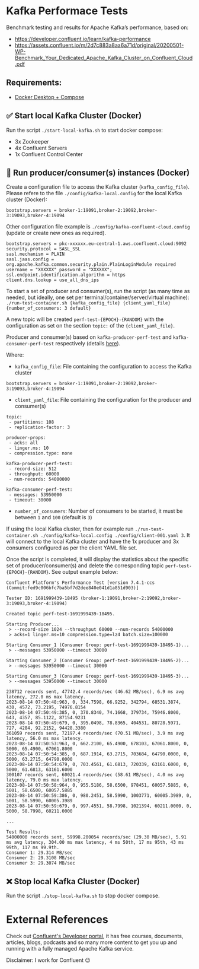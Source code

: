 # Kafka Performace Tests

Benchmark testing and results for Apache Kafka’s performance, based on:
 - https://developer.confluent.io/learn/kafka-performance
 - https://assets.confluent.io/m/2d7c883a8aa6a71d/original/20200501-WP-Benchmark_Your_Dedicated_Apache_Kafka_Cluster_on_Confluent_Cloud.pdf
 
## Requirements:
- [Docker Desktop + Compose](https://www.docker.com/products/docker-desktop)

## :white_check_mark: Start local Kafka Cluster (Docker)
Run the script `./start-local-kafka.sh` to start docker compose:
 - 3x Zookeeper
 - 4x Confluent Servers
 - 1x Confluent Control Center

## :memo: Run producer/consumer(s) instances (Docker)
Create a configuration file to access the Kafka cluster (`kafka_config_file`). Please refere to the file `./config/kafka-local.config` for the local Kafka cluster (Docker):
```
bootstrap.servers = broker-1:19091,broker-2:19092,broker-3:19093,broker-4:19094
```

Other configuration file example is `./config/kafka-confluent-cloud.config` (update or create new ones as required).
```
bootstrap.servers = pkc-xxxxxx.eu-central-1.aws.confluent.cloud:9092
security.protocol = SASL_SSL
sasl.mechanism = PLAIN
sasl.jaas.config = org.apache.kafka.common.security.plain.PlainLoginModule required username = "XXXXXX" password = "XXXXXX";
ssl.endpoint.identification.algorithm = https
client.dns.lookup = use_all_dns_ips
```

To start a set of producer and consumer(s), run the script (as many time as needed, but ideally, one set per terminal/container/server/virtual machine): `./run-test-container.sh {kafka_config_file} {client_yaml_file} {number_of_consumers: 3 default}`

A new topic will be created `perf-test-{EPOCH}-{RANDOM}` with the configuration as set on the section `topic:` of the `{client_yaml_file}`.

Producer and consumer(s) based on `kafka-producer-perf-test` and `kafka-consumer-perf-test` respectively (details [here](https://cwiki.apache.org/confluence/display/KAFKA/Performance+testing)).

Where:
 - `kafka_config_file`: File containing the configuration to access the Kafka cluster
 ```
bootstrap.servers = broker-1:19091,broker-2:19092,broker-3:19093,broker-4:19094
 ```
 - `client_yaml_file`: File containing the configuration for the producer and consumer(s)
 ```
topic:
  - partitions: 108
  - replication-factor: 3

producer-props:
  - acks: all
  - linger.ms: 10
  - compression.type: none

kafka-producer-perf-test:
  - record-size: 512
  - throughput: 60000
  - num-records: 54000000

kafka-consumer-perf-test:
  - messages: 53950000
  - timeout: 30000
 ```
 - `number_of_consumers`: Number of consumers to be started, it must be between `1` and `100` (default is `3`)

If using the local Kafka cluster, then for example run `./run-test-container.sh ./config/kafka-local.config ./config/client-001.yaml 3`. It will connect to the local Kafka cluster and have the 1x producer and 3x consumers configured as per the client YAML file set.

Once the script is completed, it will display the statistics about the specific set of producer/consumer(s) and delete the corresponding topic `perf-test-{EPOCH}-{RANDOM}`. See output example below:
```
Confluent Platform's Performance Test [version 7.4.1-ccs (Commit:fed9c006bfc7ba5bf7d2dee840e041d1a851d903)]

Tester ID: 1691999439-18495 (broker-1:19091,broker-2:19092,broker-3:19093,broker-4:19094)

Created topic perf-test-1691999439-18495.

Starting Producer...
 > --record-size 1024 --throughput 60000 --num-records 54000000
 > acks=1 linger.ms=10 compression.type=lz4 batch.size=100000

Starting Consumer_1 (Consumer Group: perf-test-1691999439-18495-1)...
 > --messages 53950000 --timeout 30000

Starting Consumer_2 (Consumer Group: perf-test-1691999439-18495-2)...
 > --messages 53950000 --timeout 30000

Starting Consumer_3 (Consumer Group: perf-test-1691999439-18495-3)...
 > --messages 53950000 --timeout 30000

238712 records sent, 47742.4 records/sec (46.62 MB/sec), 6.9 ms avg latency, 272.0 ms max latency.
2023-08-14 07:50:48:963, 0, 334.7598, 66.9252, 342794, 68531.3874, 430, 4572, 73.2195, 74976.8154
2023-08-14 07:50:49:385, 0, 370.8340, 74.1668, 379734, 75946.8000, 643, 4357, 85.1122, 87154.9231
2023-08-14 07:50:49:679, 0, 395.0498, 78.8365, 404531, 80728.5971, 727, 4284, 92.2152, 94428.3380
361059 records sent, 72197.4 records/sec (70.51 MB/sec), 3.9 ms avg latency, 56.0 ms max latency.
2023-08-14 07:50:53:963, 0, 662.2100, 65.4900, 678103, 67061.8000, 0, 5000, 65.4900, 67061.8000
2023-08-14 07:50:54:385, 0, 687.1914, 63.2715, 703684, 64790.0000, 0, 5000, 63.2715, 64790.0000
2023-08-14 07:50:54:679, 0, 703.4561, 61.6813, 720339, 63161.6000, 0, 5000, 61.6813, 63161.6000
300107 records sent, 60021.4 records/sec (58.61 MB/sec), 4.0 ms avg latency, 79.0 ms max latency.
2023-08-14 07:50:58:964, 0, 955.5186, 58.6500, 978451, 60057.5885, 0, 5001, 58.6500, 60057.5885
2023-08-14 07:50:59:386, 0, 980.2451, 58.5990, 1003771, 60005.3989, 0, 5001, 58.5990, 60005.3989
2023-08-14 07:50:59:679, 0, 997.4551, 58.7998, 1021394, 60211.0000, 0, 5000, 58.7998, 60211.0000

...

Test Results:
54000000 records sent, 59998.200054 records/sec (29.30 MB/sec), 5.91 ms avg latency, 304.00 ms max latency, 4 ms 50th, 17 ms 95th, 43 ms 99th, 117 ms 99.9th.
Consumer 1: 29.314 MB/sec
Consumer 2: 29.3108 MB/sec
Consumer 3: 29.3074 MB/sec
```

## :x: Stop local Kafka Cluster (Docker)
Run the script `./stop-local-kafka.sh` to stop docker compose.

# External References
Check out [Confluent's Developer portal](https://developer.confluent.io), it has free courses, documents, articles, blogs, podcasts and so many more content to get you up and running with a fully managed Apache Kafka service.

Disclaimer: I work for Confluent :wink: